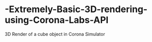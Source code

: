 # -Extremely-Basic-3D-rendering-using-Corona-Labs-API
3D Render of a cube object in Corona Simulator
